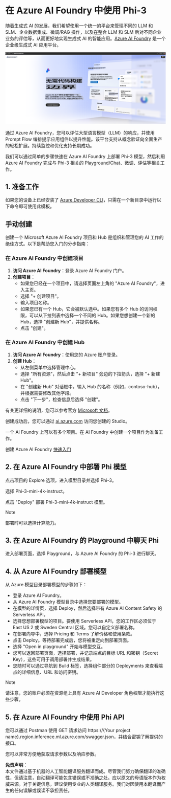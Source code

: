 # **在 Azure AI Foundry 中使用 Phi-3**

随着生成式 AI 的发展，我们希望使用一个统一的平台来管理不同的 LLM 和 SLM、企业数据集成、微调/RAG 操作，以及在整合 LLM 和 SLM 后对不同企业业务的评估等，从而更好地实现生成式 AI 的智能应用。[Azure AI Foundry](https://ai.azure.com) 是一个企业级生成式 AI 应用平台。

![aistudo](../../../../translated_images/aifoundry_home.ffa4fe13d11f26171097f8666a1db96ac0979ffa1adde80374c60d1136c7e1de.zh.png)

通过 Azure AI Foundry，您可以评估大型语言模型（LLM）的响应，并使用 Prompt Flow 编排提示应用组件以提升性能。该平台支持从概念验证向全面生产的轻松扩展。持续监控和优化支持长期成功。

我们可以通过简单的步骤快速在 Azure AI Foundry 上部署 Phi-3 模型，然后利用 Azure AI Foundry 完成与 Phi-3 相关的 Playground/Chat、微调、评估等相关工作。

## **1. 准备工作**

如果您的设备上已经安装了 [Azure Developer CLI](https://learn.microsoft.com/azure/developer/azure-developer-cli/overview?WT.mc_id=aiml-138114-kinfeylo)，只需在一个新目录中运行以下命令即可使用此模板。

## 手动创建

创建一个 Microsoft Azure AI Foundry 项目和 Hub 是组织和管理您的 AI 工作的绝佳方式。以下是帮助您入门的分步指南：

### 在 Azure AI Foundry 中创建项目

1. **访问 Azure AI Foundry**：登录 Azure AI Foundry 门户。
2. **创建项目**：
   - 如果您已经在一个项目中，请选择页面左上角的 "Azure AI Foundry"，进入主页。
   - 选择 "+ 创建项目"。
   - 输入项目名称。
   - 如果您已有一个 Hub，它会被默认选中。如果您有多个 Hub 的访问权限，可以从下拉列表中选择一个不同的 Hub。如果您想创建一个新的 Hub，选择 "创建新 Hub"，并提供名称。
   - 点击 "创建"。

### 在 Azure AI Foundry 中创建 Hub

1. **访问 Azure AI Foundry**：使用您的 Azure 账户登录。
2. **创建 Hub**：
   - 从左侧菜单中选择管理中心。
   - 选择 "所有资源"，然后点击 "+ 新项目" 旁边的下拉箭头，选择 "+ 新建 Hub"。
   - 在 "创建新 Hub" 对话框中，输入 Hub 的名称（例如，contoso-hub），并根据需要修改其他字段。
   - 点击 "下一步"，检查信息后选择 "创建"。

有关更详细的说明，您可以参考官方 [Microsoft 文档](https://learn.microsoft.com/azure/ai-studio/how-to/create-projects)。

创建成功后，您可以通过 [ai.azure.com](https://ai.azure.com/) 访问您创建的 Studio。

一个 AI Foundry 上可以有多个项目。在 AI Foundry 中创建一个项目作为准备工作。

创建 Azure AI Foundry [快速入门](https://learn.microsoft.com/azure/ai-studio/quickstarts/get-started-code)

## **2. 在 Azure AI Foundry 中部署 Phi 模型**

点击项目的 Explore 选项，进入模型目录并选择 Phi-3。

选择 Phi-3-mini-4k-instruct。

点击 "Deploy" 部署 Phi-3-mini-4k-instruct 模型。

> [!NOTE]
>
> 部署时可以选择计算能力。

## **3. 在 Azure AI Foundry 的 Playground 中聊天 Phi**

进入部署页面，选择 Playground，与 Azure AI Foundry 的 Phi-3 进行聊天。

## **4. 从 Azure AI Foundry 部署模型**

从 Azure 模型目录部署模型的步骤如下：

- 登录 Azure AI Foundry。
- 从 Azure AI Foundry 模型目录中选择您要部署的模型。
- 在模型的详情页，选择 Deploy，然后选择带有 Azure AI Content Safety 的 Serverless API。
- 选择您想部署模型的项目。要使用 Serverless API，您的工作区必须位于 East US 2 或 Sweden Central 区域。您可以自定义部署名称。
- 在部署向导中，选择 Pricing 和 Terms 了解价格和使用条款。
- 点击 Deploy。等待部署完成后，您将被重定向到部署页面。
- 选择 "Open in playground" 开始与模型交互。
- 您可以返回部署页面，选择部署，并记录端点的目标 URL 和密钥（Secret Key），这些可用于调用部署并生成结果。
- 您随时可以通过导航到 Build 标签，选择组件部分的 Deployments 来查看端点的详细信息、URL 和访问密钥。

> [!NOTE]
> 请注意，您的账户必须在资源组上具有 Azure AI Developer 角色权限才能执行这些步骤。

## **5. 在 Azure AI Foundry 中使用 Phi API**

您可以通过 Postman 使用 GET 请求访问 https://{Your project name}.region.inference.ml.azure.com/swagger.json，并结合密钥了解提供的接口。

您可以非常方便地获取请求参数以及响应参数。

**免责声明**：  
本文件通过基于机器的人工智能翻译服务翻译而成。尽管我们努力确保翻译的准确性，但请注意，自动翻译可能包含错误或不准确之处。应以原文的母语版本作为权威来源。对于关键信息，建议使用专业的人类翻译服务。我们对因使用本翻译而产生的任何误解或误读不承担责任。